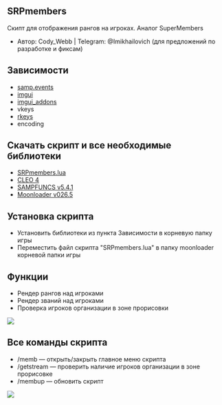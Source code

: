 ## SRPmembers
Скипт для отображения рангов на игроках. Аналог SuperMembers
- Автор: Cody_Webb | Telegram: @Imikhailovich (для предложений по разработке и фиксам)

## Зависимости
- [samp.events](https://www.blast.hk/threads/14624/)
- [imgui](https://www.blast.hk/threads/19292/)
- [imgui_addons](https://www.blast.hk/threads/27544/)
- vkeys
- [rkeys](https://www.blast.hk/threads/27488/)
- encoding

## Скачать скрипт и все необходимые библиотеки
-   [SRPmembers.lua](https://drive.google.com/file/d/1-gtuVExgKkQeWfSW0HYzx-xocGLldeyg/view?usp=sharing)
-   [CLEO 4](https://cleo.li)
-   [SAMPFUNCS v5.4.1](https://www.blast.hk/threads/17/)
-   [Moonloader v026.5](https://www.blast.hk/threads/13305/)

## Установка скрипта

- Установить библиотеки из пункта Зависимости в корневую папку игры
- Переместить файл скрипта "SRPmembers.lua" в папку moonloader корневой папки игры

## Функции

- Рендер рангов над игроками
- Рендер званий над игроками
- Проверка игроков организации в зоне прорисовки

![ ](https://i.imgur.com/KrIW4b8.png)

## Все команды скрипта

- /memb — открыть/закрыть главное меню скрипта
- /getstream — проверить наличие игроков организации в зоне прорисовке
- /membup — обновить скрипт

![ ](https://i.imgur.com/J4k5XKy.png)
